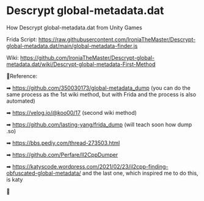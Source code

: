 # Descrypt global-metadata.dat
How Descrypt global-metadata.dat from Unity Games

Frida Script: https://raw.githubusercontent.com/IroniaTheMaster/Descrypt-global-metadata.dat/main/global-metadata-finder.js











Wiki: https://github.com/IroniaTheMaster/Descrypt-global-metadata.dat/wiki/Descrypt-global-metadata-First-Method

🌟Reference:

➡ https://github.com/350030173/global-metadata_dump (you can do the same process as the 1st wiki method, but with Frida and the process is also automated)

➡ https://velog.io/@koo00/17 (second wiki method)

➡ https://github.com/lasting-yang/frida_dump (will teach soon how dump .so)

➡ https://bbs.pediy.com/thread-273503.html

➡ https://github.com/Perfare/Il2CppDumper

➡ https://katyscode.wordpress.com/2021/02/23/il2cpp-finding-obfuscated-global-metadata/ and the last one, which inspired me to do this, is katy

🌟
